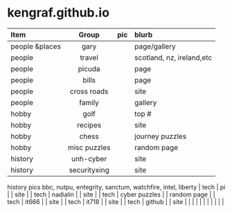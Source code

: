 # kengraf.github.io

| Item              | Group | pic | blurb |
| :---------------- | :------: | ----: | :--- |
| people &places | gary     |   | page/gallery  |
| people  |  travel    |   | scotland, nz, ireland,etc  |
| people  |   picuda   |   |  page |
| people  |   bills   |   | page  |
| people  | cross roads     |   | site  |
| people  | family     |   | gallery  |
| hobby  |  golf    |   | top #  |
| hobby  | recipes     |   | site  |
| hobby  | chess     |   | journey puzzles  |
| hobby  | misc puzzles     |   | random page  |
| history |  unh-cyber  |   | site  |
| history |  securityxing    |   | site  |
history pics bbc, nutpu, entegrity, sanctum, watchfire, intel, liberty
| tech  |  pi    |   | site  |
| tech  |  nadialin    |   | site  |
| tech  |  cyber puzzles    |   | random page  |
| tech  |  it666    |   | site  |
| tech  | it718     |   | site  |
| tech  | github     |   | site  |
|   |      |   |   |
|   |      |   |   |
